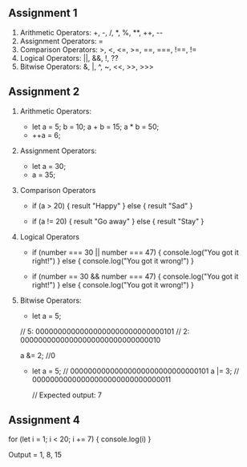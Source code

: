 ## Assignment 1
1. Arithmetic Operators: +, -, /, *, %, **, ++, --
2. Assignment Operators: =
3. Comparison Operators: >, <, <=, >=, ==, ===, !==, !=
4. Logical Operators: ||, &&, !, ??
5. Bitwise Operators: &, |, ^, ~, <<, >>, >>>

## Assignment 2
1. Arithmetic Operators:
    - let a = 5; b = 10;
        a + b = 15;
        a * b = 50;
    - ++a = 6;
2. Assignment Operators:
    - let a = 30;
    - a = 35;
3. Comparison Operators
    - if (a > 20) {
        result "Happy"
    } else {
        result "Sad"
    }

    - if (a != 20) {
        result "Go away"
    } else {
        result "Stay"
    }
4. Logical Operators
    - if (number === 30 || number === 47) {
        console.log("You got it right!")
    } else {
        console.log("You got it wrong!")
    }

    - if (number == 30 && number === 47) {
        console.log("You got it right!")
    } else {
        console.log("You got it wrong!")
    }
5. Bitwise Operators:
    - let a = 5;

    // 5:     00000000000000000000000000000101
    // 2:     00000000000000000000000000000010

    a &= 2; //0

    - let a = 5;      // 00000000000000000000000000000101
        a |= 3;         // 00000000000000000000000000000011

        // Expected output: 7

## Assignment 4
for (let i = 1; i < 20; i += 7) {
    console.log(i)
}

Output = 1, 8, 15

